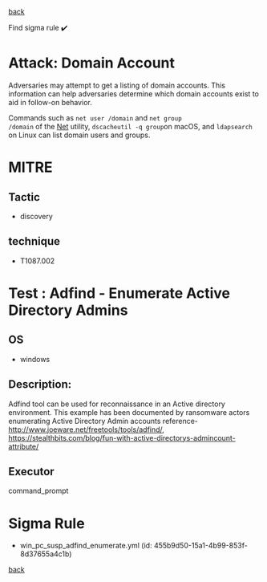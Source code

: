 
[back](../index.md)

Find sigma rule :heavy_check_mark: 

# Attack: Domain Account 

Adversaries may attempt to get a listing of domain accounts. This information can help adversaries determine which domain accounts exist to aid in follow-on behavior.

Commands such as <code>net user /domain</code> and <code>net group /domain</code> of the [Net](https://attack.mitre.org/software/S0039) utility, <code>dscacheutil -q group</code>on macOS, and <code>ldapsearch</code> on Linux can list domain users and groups.

# MITRE
## Tactic
  - discovery


## technique
  - T1087.002


# Test : Adfind - Enumerate Active Directory Admins
## OS
  - windows


## Description:
Adfind tool can be used for reconnaissance in an Active directory environment. This example has been documented by ransomware actors enumerating Active Directory Admin accounts
reference- http://www.joeware.net/freetools/tools/adfind/, https://stealthbits.com/blog/fun-with-active-directorys-admincount-attribute/


## Executor
command_prompt

# Sigma Rule
 - win_pc_susp_adfind_enumerate.yml (id: 455b9d50-15a1-4b99-853f-8d37655a4c1b)



[back](../index.md)
